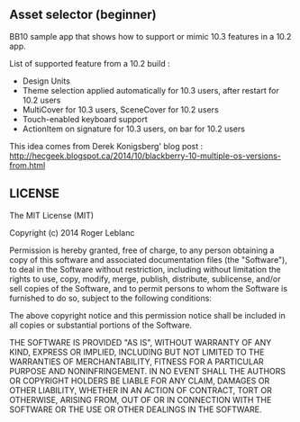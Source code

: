Asset selector (beginner)
--------------
BB10 sample app that shows how to support or mimic 10.3 features in a 10.2 app.

List of supported feature from a 10.2 build :
- Design Units
- Theme selection applied automatically for 10.3 users, after restart for 10.2 users
- MultiCover for 10.3 users, SceneCover for 10.2 users
- Touch-enabled keyboard support
- ActionItem on signature for 10.3 users, on bar for 10.2 users

This idea comes from Derek Konigsberg' blog post :
http://hecgeek.blogspot.ca/2014/10/blackberry-10-multiple-os-versions-from.html


LICENSE
--------------
The MIT License (MIT)

Copyright (c) 2014 Roger Leblanc

Permission is hereby granted, free of charge, to any person obtaining a copy of this software and associated documentation files (the "Software"), to deal in the Software without restriction, including without limitation the rights to use, copy, modify, merge, publish, distribute, sublicense, and/or sell copies of the Software, and to permit persons to whom the Software is furnished to do so, subject to the following conditions:

The above copyright notice and this permission notice shall be included in all copies or substantial portions of the Software.

THE SOFTWARE IS PROVIDED "AS IS", WITHOUT WARRANTY OF ANY KIND, EXPRESS OR IMPLIED, INCLUDING BUT NOT LIMITED TO THE WARRANTIES OF MERCHANTABILITY, FITNESS FOR A PARTICULAR PURPOSE AND NONINFRINGEMENT. IN NO EVENT SHALL THE AUTHORS OR COPYRIGHT HOLDERS BE LIABLE FOR ANY CLAIM, DAMAGES OR OTHER LIABILITY, WHETHER IN AN ACTION OF CONTRACT, TORT OR OTHERWISE, ARISING FROM, OUT OF OR IN CONNECTION WITH THE SOFTWARE OR THE USE OR OTHER DEALINGS IN THE SOFTWARE.
